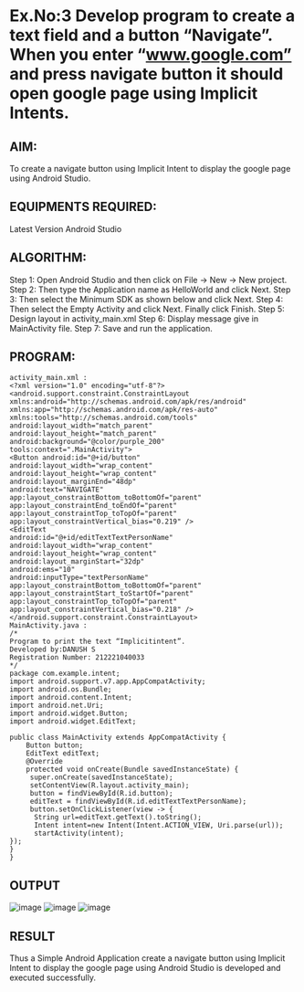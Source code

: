 # Ex.No:3 Develop program to create a text field and a button “Navigate”. When you enter “www.google.com” and press navigate button it should open google page using Implicit Intents.


## AIM:

To create a navigate button using Implicit Intent to display the google page using Android Studio.

## EQUIPMENTS REQUIRED:

Latest Version Android Studio

## ALGORITHM:

Step 1: Open Android Studio and then click on File -> New -> New project.
Step 2: Then type the Application name as HelloWorld and click Next. 
Step 3: Then select the Minimum SDK as shown below and click Next. 
Step 4: Then select the Empty Activity and click Next. Finally click Finish. 
Step 5: Design layout in activity_main.xml
Step 6: Display message give in MainActivity file.
Step 7: Save and run the application.


## PROGRAM:
```
activity_main.xml :
<?xml version="1.0" encoding="utf-8"?>
<android.support.constraint.ConstraintLayout 
xmlns:android="http://schemas.android.com/apk/res/android"
xmlns:app="http://schemas.android.com/apk/res-auto" 
xmlns:tools="http://schemas.android.com/tools" 
android:layout_width="match_parent" 
android:layout_height="match_parent"
android:background="@color/purple_200" 
tools:context=".MainActivity">
<Button android:id="@+id/button"
android:layout_width="wrap_content" 
android:layout_height="wrap_content" 
android:layout_marginEnd="48dp" 
android:text="NAVIGATE"
app:layout_constraintBottom_toBottomOf="parent" 
app:layout_constraintEnd_toEndOf="parent" 
app:layout_constraintTop_toTopOf="parent" 
app:layout_constraintVertical_bias="0.219" />
<EditText
android:id="@+id/editTextTextPersonName" 
android:layout_width="wrap_content" 
android:layout_height="wrap_content" 
android:layout_marginStart="32dp" 
android:ems="10"
android:inputType="textPersonName" 
app:layout_constraintBottom_toBottomOf="parent" 
app:layout_constraintStart_toStartOf="parent" 
app:layout_constraintTop_toTopOf="parent" 
app:layout_constraintVertical_bias="0.218" />
</android.support.constraint.ConstraintLayout>
MainActivity.java :
/*
Program to print the text “Implicitintent”. 
Developed by:DANUSH S
Registration Number: 212221040033
*/
package com.example.intent;
import android.support.v7.app.AppCompatActivity; 
import android.os.Bundle;
import android.content.Intent; 
import android.net.Uri;
import android.widget.Button; 
import android.widget.EditText;

public class MainActivity extends AppCompatActivity {
    Button button;
    EditText editText;
    @Override
    protected void onCreate(Bundle savedInstanceState) { 
     super.onCreate(savedInstanceState);
     setContentView(R.layout.activity_main); 
     button = findViewById(R.id.button);
     editText = findViewById(R.id.editTextTextPersonName); 
     button.setOnClickListener(view -> {
      String url=editText.getText().toString();
      Intent intent=new Intent(Intent.ACTION_VIEW, Uri.parse(url)); 
      startActivity(intent);
});
}
}
```
## OUTPUT
![image](https://github.com/danush564/Mobile-Application-Development/assets/98585166/c987b675-847e-4f52-ac7f-c7b8c64c6392)
![image](https://github.com/danush564/Mobile-Application-Development/assets/98585166/92e9d9d1-6fde-4a00-bb6e-f999f18a3dc9)
![image](https://github.com/danush564/Mobile-Application-Development/assets/98585166/3d69543d-7982-411e-b014-bf973f1ae7cb)



## RESULT
Thus a Simple Android Application create a navigate button using Implicit Intent to display the google page using Android Studio is developed and executed successfully.


